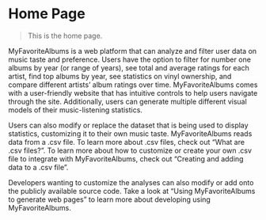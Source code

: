 # <a id="home-page"></a> Home Page

> This is the home page.


MyFavoriteAlbums is a web platform that can analyze and filter user data on music taste and preference. 
Users have the option to filter for number one albums by year (or range of years), see total and average ratings for each artist, 
find top albums by year, see statistics on vinyl ownership, and compare different artists’ album ratings over time. 
MyFavoriteAlbums comes with a user-friendly website that has intuitive controls to help users navigate through the site. 
Additionally, users can generate multiple different visual models of their music-listening statistics.

Users can also modify or replace the dataset that is being used to display statistics, customizing it to their own music taste. 
MyFavoriteAlbums reads data from a .csv file. To learn more about .csv files, check out “What are .csv files?”. 
To learn more about how to customize or create your own .csv file to integrate with MyFavoriteAlbums, 
check out “Creating and adding data to a .csv file”.

Developers wanting to customize the analyses can also modify or add onto the publicly available source code. 
Take a look at “Using MyFavoriteAlbums to generate web pages” to learn more about developing using MyFavoriteAlbums.
